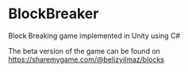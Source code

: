 # BlockBreaker
Block Breaking game implemented in Unity using C#

The beta version of the game can be found on https://sharemygame.com/@belizyilmaz/blocks
